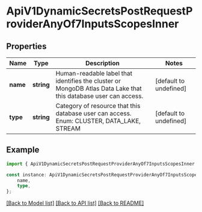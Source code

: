 # ApiV1DynamicSecretsPostRequestProviderAnyOf7InputsScopesInner


## Properties

Name | Type | Description | Notes
------------ | ------------- | ------------- | -------------
**name** | **string** | Human-readable label that identifies the cluster or MongoDB Atlas Data Lake that this database user can access. | [default to undefined]
**type** | **string** | Category of resource that this database user can access. Enum: CLUSTER, DATA_LAKE, STREAM | [default to undefined]

## Example

```typescript
import { ApiV1DynamicSecretsPostRequestProviderAnyOf7InputsScopesInner } from './api';

const instance: ApiV1DynamicSecretsPostRequestProviderAnyOf7InputsScopesInner = {
    name,
    type,
};
```

[[Back to Model list]](../README.md#documentation-for-models) [[Back to API list]](../README.md#documentation-for-api-endpoints) [[Back to README]](../README.md)
